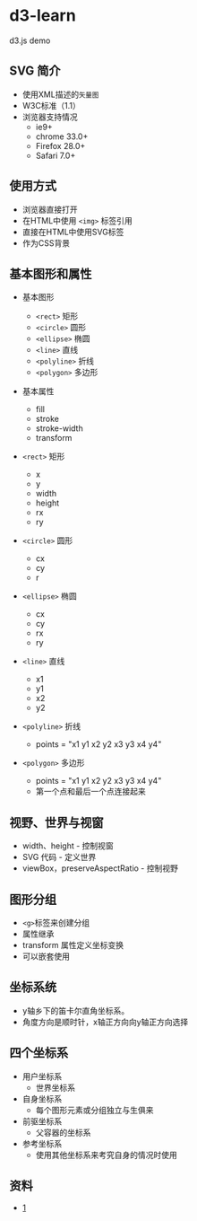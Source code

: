 # d3-learn
d3.js demo

## SVG 简介
- 使用XML描述的`矢量图`
- W3C标准（1.1）
- 浏览器支持情况
    - ie9+
    - chrome 33.0+
    - Firefox 28.0+
    - Safari 7.0+

## 使用方式
- 浏览器直接打开
- 在HTML中使用 `<img>` 标签引用
- 直接在HTML中使用SVG标签
- 作为CSS背景

## 基本图形和属性
- 基本图形
    - `<rect>` 矩形
    - `<circle>` 圆形
    - `<ellipse>` 椭圆
    - `<line>` 直线
    - `<polyline>` 折线
    - `<polygon>` 多边形
- 基本属性
    - fill
    - stroke
    - stroke-width
    - transform

- `<rect>` 矩形
    - x
    - y
    - width
    - height
    - rx
    - ry
- `<circle>` 圆形
    - cx
    - cy
    - r
- `<ellipse>` 椭圆
    - cx
    - cy
    - rx
    - ry
- `<line>` 直线
    - x1
    - y1
    - x2
    - y2
- `<polyline>` 折线
    - points = "x1 y1 x2 y2 x3 y3 x4 y4"
- `<polygon>` 多边形
    - points = "x1 y1 x2 y2 x3 y3 x4 y4"
    - 第一个点和最后一个点连接起来

## 视野、世界与视窗
- width、height - 控制视窗
- SVG 代码 - 定义世界
- viewBox，preserveAspectRatio - 控制视野

## 图形分组
- `<g>`标签来创建分组
- 属性继承
- transform 属性定义坐标变换
- 可以嵌套使用

## 坐标系统
- y轴乡下的笛卡尔直角坐标系。
- 角度方向是顺时针，x轴正方向向y轴正方向选择

## 四个坐标系
- 用户坐标系
    - 世界坐标系
- 自身坐标系
    - 每个图形元素或分组独立与生俱来
- 前驱坐标系
    - 父容器的坐标系
- 参考坐标系
    - 使用其他坐标系来考究自身的情况时使用


## 资料
- [1](http://www.oxxostudio.tw/articles/201406/svg-08-text.html)